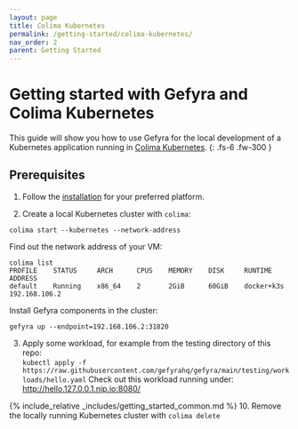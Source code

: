 ```yaml
---
layout: page
title: Colima Kubernetes
permalink: /getting-started/colima-kubernetes/
nav_order: 2
parent: Getting Started
---
```

# Getting started with Gefyra and Colima Kubernetes
This guide will show you how to use Gefyra for the local development of a Kubernetes application running in [Colima Kubernetes](https://github.com/abiosoft/colima).
{: .fs-6 .fw-300 }

## Prerequisites
1. Follow the [installation](https://gefyra.dev/installation) for your preferred platform.

2. Create a local Kubernetes cluster with `colima`:    

```shell
colima start --kubernetes --network-address
```

Find out the network address of your VM:
```shell
colima list
PROFILE    STATUS     ARCH      CPUS    MEMORY    DISK     RUNTIME       ADDRESS
default    Running    x86_64    2       2GiB      60GiB    docker+k3s    192.168.106.2
```

Install Gefyra components in the cluster:
```shell
gefyra up --endpoint=192.168.106.2:31820
```


3. Apply some workload, for example from the testing directory of this repo:  
`kubectl apply -f https://raw.githubusercontent.com/gefyrahq/gefyra/main/testing/workloads/hello.yaml`
Check out this workload running under: http://hello.127.0.0.1.nip.io:8080/

{% include_relative _includes/getting_started_common.md %}
10. Remove the locally running Kubernetes cluster with `colima delete`